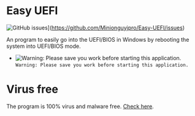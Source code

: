 # Easy UEFI
![GitHub issues](https://img.shields.io/github/issues/minionguyjpro/easy-uefi)](https://github.com/Minionguyjpro/Easy-UEFI/issues)
<img title="" alt="" src="https://lh3.googleusercontent.com/fife/AAWUweUUTq8PEEpUErc2yGSsU5ITlUTg6preX9kz92hXuARfg_CZOM1G_PMqczCSoF1-81dO9HOg_WDc9BzMhsBbSutVlPa4CrK6KkcUdNQjqbzKqqozQV48Jr_7Wspsn5ofUudCgvspiOgyDJfs9bxRxVEcEPgVVcjDURBiPtpK0K2Dg3anzqBDsi6ghcmtKpcAojS12gvtUIXIjJ6wf_3thkiTan12fHjXXuTP-srajPIF6EL8_rDMGfKwB9Oqw5zE9z9DgV2WhbtXhfH0PnQOMpoTDRA5YlL7fNtwR_669w83mx2N2ccNpxNPqagKV_ygw_HXUm--JWH32ISUw-1yL0THzGd923_HjdH-b66dZw_tVHJQccrQWubaIKIRoPanRXhe9t40FahAsVUjPdUBPb4OkIuL65ZdT8DlggFjUQ87uIkq847JvGJNf3Dg6ewRQOPfqzqQbEAkjLdZkS2XQbniIqchMwSkV5eBmEjBWkFnC0DkEAXgmW4kU04OtrzfApNBWeMiZE1JGxhYBeLKhV2ndkBUrvenwarOo6VltYY9dpZcthHdyKfBXCH8cw6RlRb3mvBZFodU-YPjRjwtpQCKT_FRnfY9lR1Rz0p2nFTf32v3K_logHe7yT1Nl9ZJXEFchqjC0qX4vKibYVEC2MSxqiC7o1aRfCZubVh_Erze8HO-tcMu15osILRMnJIwM0sYf5biDNlcVdauaF_NMmwDI_8BjdZ0nXsGOA">


An program to easily go into the UEFI/BIOS in Windows by rebooting the system into UEFI/BIOS mode.

- ![Warning: Please save you work before starting this application.](https://via.placeholder.com/15/f03c15/000000?text=+) `Warning: Please save you work before starting this application.`
# Virus free
The program is 100% virus and malware free. [Check here](https://www.virustotal.com/gui/file/4bea3e2d445c06e996f73801097318cbe6c26edb0887c64e9d27902fc2132eef/detection).
